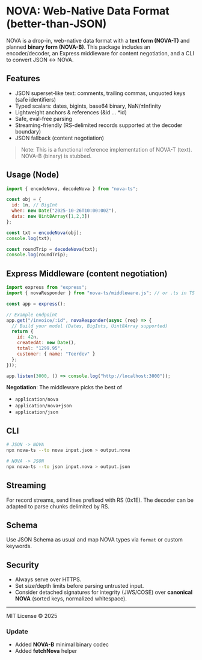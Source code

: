 # NOVA: Web-Native Data Format (better-than-JSON)

NOVA is a drop-in, web-native data format with a **text form (NOVA-T)** and planned **binary form (NOVA-B)**.
This package includes an encoder/decoder, an Express middleware for content negotiation, and a CLI to convert JSON ↔ NOVA.

## Features
- JSON superset-like text: comments, trailing commas, unquoted keys (safe identifiers)
- Typed scalars: dates, bigints, base64 binary, NaN/±Infinity
- Lightweight anchors & references (&id … *id)
- Safe, eval-free parsing
- Streaming-friendly (RS-delimited records supported at the decoder boundary)
- JSON fallback (content negotiation)

> Note: This is a functional reference implementation of NOVA-T (text). NOVA-B (binary) is stubbed.

## Usage (Node)
```js
import { encodeNova, decodeNova } from "nova-ts";

const obj = {
  id: 1n, // BigInt
  when: new Date("2025-10-26T10:00:00Z"),
  data: new Uint8Array([1,2,3])
};

const txt = encodeNova(obj);
console.log(txt);

const roundTrip = decodeNova(txt);
console.log(roundTrip);
```

## Express Middleware (content negotiation)
```js
import express from "express";
import { novaResponder } from "nova-ts/middleware.js"; // or .ts in TS build

const app = express();

// Example endpoint
app.get("/invoice/:id", novaResponder(async (req) => {
  // Build your model (Dates, BigInts, Uint8Array supported)
  return {
    id: 42n,
    createdAt: new Date(),
    total: "1299.95",
    customer: { name: "Teerdev" }
  };
}));

app.listen(3000, () => console.log("http://localhost:3000"));
```

**Negotiation**: The middleware picks the best of
- `application/nova`
- `application/nova+json`
- `application/json`

## CLI
```bash
# JSON -> NOVA
npx nova-ts --to nova input.json > output.nova

# NOVA -> JSON
npx nova-ts --to json input.nova > output.json
```

## Streaming
For record streams, send lines prefixed with RS (0x1E). The decoder can be adapted to parse chunks delimited by RS.

## Schema
Use JSON Schema as usual and map NOVA types via `format` or custom keywords.

## Security
- Always serve over HTTPS.
- Set size/depth limits before parsing untrusted input.
- Consider detached signatures for integrity (JWS/COSE) over **canonical NOVA** (sorted keys, normalized whitespace).

---

MIT License © 2025

### Update
- Added **NOVA-B** minimal binary codec
- Added **fetchNova** helper

